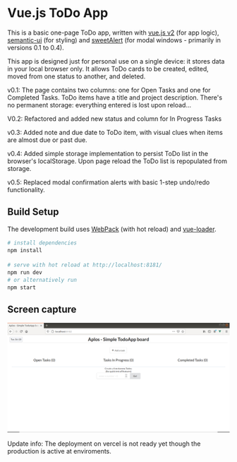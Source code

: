 # Vue.js ToDo App

This is a basic one-page ToDo app, written with [vue.js v2](https://vuejs.org/) (for app logic), [semantic-ui](https://semantic-ui.com) (for styling) and [sweetAlert](https://sweetalert.js.org/) (for modal windows - primarily in versions 0.1 to 0.4).

This app is designed just for personal use on a single device: it stores data in your local browser only. It allows ToDo cards to be created, edited, moved from one status to another, and deleted.

v0.1: The page contains two columns: one for Open Tasks and one for Completed Tasks. ToDo items have a title and project description. There's no permanent storage: everything entered is lost upon reload...

V0.2: Refactored and added new status and column for In Progress Tasks

v0.3: Added note and due date to ToDo item, with visual clues when items are almost due or past due.

v0.4: Added simple storage implementation to persist ToDo list in the browser's localStorage. Upon page reload the ToDo list is repopulated from storage.

v0.5: Replaced modal confirmation alerts with basic 1-step undo/redo functionality.


## Build Setup

The development build uses [WebPack](http://vuejs-templates.github.io/webpack/) (with hot reload) and [vue-loader](https://vue-loader.vuejs.org/).

``` bash
# install dependencies
npm install

# serve with hot reload at http://localhost:8181/
npm run dev
# or alternatively run
npm start
```

## Screen capture

![screen capture of ToDo App](./aplos-simple-todoapp-board.jpg)

Update info:
The deployment on vercel is not ready yet though the production is active at enviroments.
